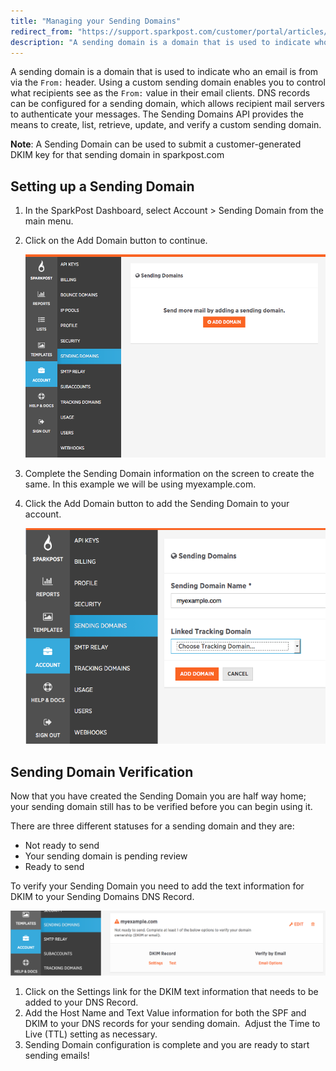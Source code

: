 ```yaml
---
title: "Managing your Sending Domains"
redirect_from: "https://support.sparkpost.com/customer/portal/articles/2216798-managing-your-sending-domains"
description: "A sending domain is a domain that is used to indicate who an email is from via the From header Using a custom sending domain enables you to control what recipients see as the From value in their email clients DNS records can be configured for a sending domain which..."
---
```


A sending domain is a domain that is used to indicate who an email is from via the `From:` header. Using a custom sending domain enables you to control what recipients see as the `From:` value in their email clients. DNS records can be configured for a sending domain, which allows recipient mail servers to authenticate your messages. The Sending Domains API provides the means to create, list, retrieve, update, and verify a custom sending domain.

**Note**: A Sending Domain can be used to submit a customer-generated DKIM key for that sending domain in sparkpost.com

## Setting up a Sending Domain

1.  In the SparkPost Dashboard, select Account > Sending Domain from the main menu.
1.  Click on the Add Domain button to continue.

    ![add sending domain screenshot](media/managing-sending-domains/Screen_Shot_2017-01-18_at_4.17.31_PM_original.png)
1.  Complete the Sending Domain information on the screen to create the same. In this example we will be using myexample.com.
1.  Click the Add Domain button to add the Sending Domain to your account.

    ![filled out form screenshot](media/managing-sending-domains/M155l31DrL8o2PPSbQAQEdudqFFOPX.png)

## Sending Domain Verification

Now that you have created the Sending Domain you are half way home; your sending domain still has to be verified before you can begin using it.

There are three different statuses for a sending domain and they are:

*   Not ready to send
*   Your sending domain is pending review
*   Ready to send​

To verify your Sending Domain you need to add the text information for DKIM to your Sending Domains DNS Record. 

![created domain screenshot](media/managing-sending-domains/image00_original.png)

1. Click on the Settings link for the DKIM text information that needs to be added to your DNS Record.
1. Add the Host Name and Text Value information for both the SPF and DKIM to your DNS records for your sending domain.  Adjust the Time to Live (TTL) setting as necessary.
1. Sending Domain configuration is complete and you are ready to start sending emails!